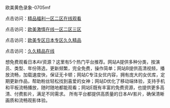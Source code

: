 欧美黄色录象-0705mf

点击访问：<a href="https://gsd-agv.pages.dev/">精品福利一区二区在线观看</a>

点击访问：<a href="https://gda-c7m.pages.dev/">欧美激情在线一区二区三区</a>

点击访问：<a href="https://tfda.pages.dev/">欧美专区日本专区久久精品</a>

点击访问：<a href="https://bsdf-5f5.pages.dev/">久久精品在线</a>

想免费观看日本AV资源？这里有5个热门平台推荐。网站A提供多种分类，按演员、类型、年份筛选，更新频繁，完全免费，操作简单；网站B提供高清视频，播放流畅，加载速度快，保证无卡顿；网站C专注女优内容，拥有庞大的女优库，定期更新作品，帮助粉丝轻松找到喜爱的女神；网站D优化了移动端体验，支持手机和平板流畅播放，随时随地都能观看；网站E既有丰富的免费资源，也提供更多高清、付费影片，满足不同需求。
所有平台都提供高质量的日本AV影片，确保清晰画质和流畅观影体验。

<span style="display:none;">[Canonical link](https://github.com/mm20250705/mm3 ）</span>


